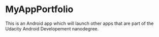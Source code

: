 # MyAppPortfolio
This is an Android app which will launch other apps that are part of the Udacity Android Developement nanodegree.

